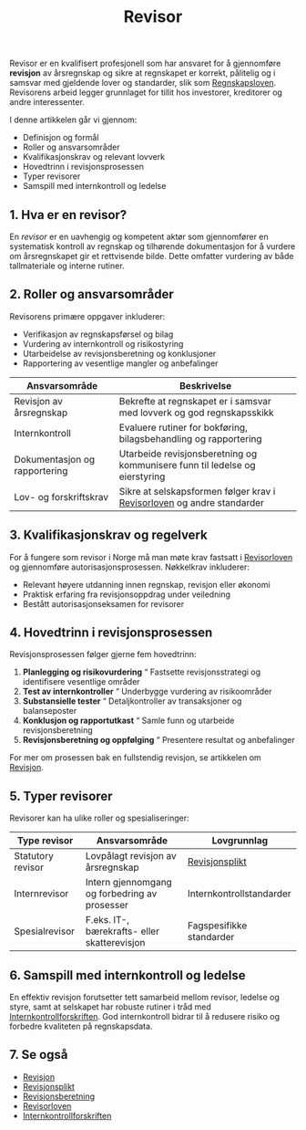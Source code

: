 ﻿---
title: "Revisor"
seoTitle: "Revisor"
description: 'Revisor er en kvalifisert profesjonell som har ansvaret for å gjennomføre **revisjon** av årsregnskap og sikre at regnskapet er korrekt, pålitelig og i sams...'
---

Revisor er en kvalifisert profesjonell som har ansvaret for å gjennomføre **revisjon** av årsregnskap og sikre at regnskapet er korrekt, pålitelig og i samsvar med gjeldende lover og standarder, slik som [Regnskapsloven](/blogs/regnskap/hva-er-regnskapsloven "Hva er Regnskapsloven? En Komplett Guide til Norske Regnskapslover og Forskrifter"). Revisorens arbeid legger grunnlaget for tillit hos investorer, kreditorer og andre interessenter.

I denne artikkelen går vi gjennom:

* Definisjon og formål
* Roller og ansvarsområder
* Kvalifikasjonskrav og relevant lovverk
* Hovedtrinn i revisjonsprosessen
* Typer revisorer
* Samspill med internkontroll og ledelse

## 1. Hva er en revisor?

En _revisor_ er en uavhengig og kompetent aktør som gjennomfører en systematisk kontroll av regnskap og tilhørende dokumentasjon for å vurdere om årsregnskapet gir et rettvisende bilde. Dette omfatter vurdering av både tallmateriale og interne rutiner.

## 2. Roller og ansvarsområder

Revisorens primære oppgaver inkluderer:

* Verifikasjon av regnskapsførsel og bilag
* Vurdering av internkontroll og risikostyring
* Utarbeidelse av revisjonsberetning og konklusjoner
* Rapportering av vesentlige mangler og anbefalinger

| Ansvarsområde                 | Beskrivelse                                                                 |
|-------------------------------|-----------------------------------------------------------------------------|
| Revisjon av årsregnskap       | Bekrefte at regnskapet er i samsvar med lovverk og god regnskapsskikk         |
| Internkontroll                | Evaluere rutiner for bokføring, bilagsbehandling og rapportering            |
| Dokumentasjon og rapportering | Utarbeide revisjonsberetning og kommunisere funn til ledelse og eierstyring |
| Lov- og forskriftskrav        | Sikre at selskapsformen følger krav i [Revisorloven](/blogs/regnskap/hva-er-revisorloven "Hva er Revisorloven?") og andre standarder |

## 3. Kvalifikasjonskrav og regelverk

For å fungere som revisor i Norge må man møte krav fastsatt i [Revisorloven](/blogs/regnskap/hva-er-revisorloven "Hva er Revisorloven?") og gjennomføre autorisasjonsprosessen. Nøkkelkrav inkluderer:

* Relevant høyere utdanning innen regnskap, revisjon eller økonomi
* Praktisk erfaring fra revisjonsoppdrag under veiledning
* Bestått autorisasjonseksamen for revisorer

## 4. Hovedtrinn i revisjonsprosessen

Revisjonsprosessen følger gjerne fem hovedtrinn:

1. **Planlegging og risikovurdering** “ Fastsette revisjonsstrategi og identifisere vesentlige områder
2. **Test av internkontroller** “ Underbygge vurdering av risikoområder
3. **Substansielle tester** “ Detaljkontroller av transaksjoner og balanseposter
4. **Konklusjon og rapportutkast** “ Samle funn og utarbeide revisjonsberetning
5. **Revisjonsberetning og oppfølging** “ Presentere resultat og anbefalinger

For mer om prosessen bak en fullstendig revisjon, se artikkelen om [Revisjon](/blogs/regnskap/revisjon "Revisjon “ Alt du trenger å vite om Revisjon i Norge").

## 5. Typer revisorer

Revisorer kan ha ulike roller og spesialiseringer:

| Type revisor                | Ansvarsområde                                    | Lovgrunnlag                                                         |
|-----------------------------|---------------------------------------------------|---------------------------------------------------------------------|
| Statutory revisor           | Lovpålagt revisjon av årsregnskap                 | [Revisjonsplikt](/blogs/regnskap/revisjonsplikt "Revisjonsplikt")  |
| Internrevisor               | Intern gjennomgang og forbedring av prosesser     | Internkontrollstandarder                                            |
| Spesialrevisor              | F.eks. IT-, bærekrafts- eller skatterevisjon      | Fagspesifikke standarder                                            |

## 6. Samspill med internkontroll og ledelse

En effektiv revisjon forutsetter tett samarbeid mellom revisor, ledelse og styre, samt at selskapet har robuste rutiner i tråd med [Internkontrollforskriften](/blogs/regnskap/internkontrollforskriften "Internkontrollforskriften"). God internkontroll bidrar til å redusere risiko og forbedre kvaliteten på regnskapsdata.

## 7. Se også

* [Revisjon](/blogs/regnskap/revisjon "Revisjon “ Alt du trenger å vite om Revisjon i Norge")
* [Revisjonsplikt](/blogs/regnskap/revisjonsplikt "Revisjonsplikt")
* [Revisjonsberetning](/blogs/regnskap/hva-er-revisjonsberetning "Hva er Revisjonsberetning?")
* [Revisorloven](/blogs/regnskap/hva-er-revisorloven "Hva er Revisorloven?")
* [Internkontrollforskriften](/blogs/regnskap/internkontrollforskriften "Internkontrollforskriften")









